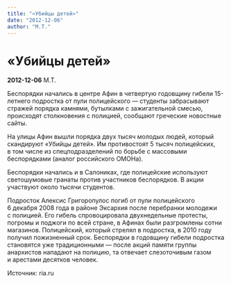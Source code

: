 ```yaml
---
title: "«Убийцы детей»"
date: "2012-12-06"
author: "М.Т."
---
```


# «Убийцы детей»

**2012-12-06** М.Т.

Беспорядки начались в центре Афин в четвертую годовщину гибели  15-летнего подростка от пули полицейского — студенты забрасывают стражей порядка камнями, бутылками с зажигательной смесью, происходят  столкновения с полицией, сообщают греческие новостные сайты.

На улицы Афин вышли порядка двух тысяч молодых людей, который  скандируют «Убийцы детей». Им противостоят 5 тысяч полицейских, в том  числе из спецподразделений по борьбе с массовыми беспорядками (аналог российского ОМОНа).

Беспорядки начались и в Салониках, где полицейские используют  светошумовые гранаты против участников беспорядков. В акции участвуют  около тысячи студентов.

Подросток Алексис Григоропулос погиб от пули полицейского 6 декабря 2008 года в районе Эксархия после перебранки молодежи с полицией. Его гибель спровоцировала двухнедельные протесты, погромы и поджоги по всей  стране, в Афинах были разгромлены сотни магазинов. Полицейский, который  стрелял в подростка, в 2010 году получил пожизненный срок. Беспорядки в годовщину гибели подростка становятся уже традиционными — после акций памяти группы анархистов нападают на полицию, та отвечает слезоточивым газом и арестами десятков человек.

Источник: ria.ru